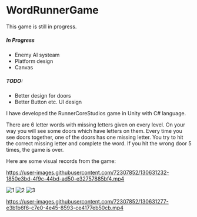 # WordRunnerGame

This game is still in progress.

##### In Progress
- Enemy AI systeam
- Platform design 
- Canvas

##### TODO:
-  Better design for doors
-  Better Button etc. UI design

I have developed the RunnerCoreStudios game in Unity with C# language. 

There are 6 letter words with missing letters given on every level. On your way you will see some doors which have letters on them. Every time you see doors together, one of the doors has one missing letter. You try to hit the correct missing letter and complete the word. If you hit the wrong door 5 times, the game is over.  

Here are some visual records from the game:

https://user-images.githubusercontent.com/72307852/130631232-1850e3bd-4f9c-44bd-ad50-e32757885bf4.mp4

![1](https://user-images.githubusercontent.com/72307852/130631220-621b3e3b-371f-4fa8-b499-708b62d029c6.jpg)
![2](https://user-images.githubusercontent.com/72307852/130631227-12e02f57-3561-4ab9-87b5-686dae9670b1.jpg)
![3](https://user-images.githubusercontent.com/72307852/130631230-efbe75de-81e1-40bc-b5f2-d82c79f357cd.jpg)

https://user-images.githubusercontent.com/72307852/130631277-e3b1b6f6-c7e0-4e45-8593-ce4177eb50cb.mp4

